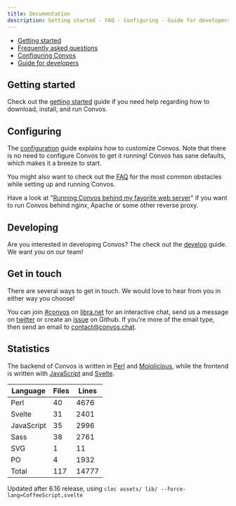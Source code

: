 ```yaml
---
title: Documentation
description: Getting started - FAQ - Configuring - Guide for developers - Statistics
---
```


<ul class="toc">
  <li><a href="/doc/start">Getting started</a></li>
  <li><a href="/doc/faq">Frequently asked questions</a></li>
  <li><a href="/doc/config">Configuring Convos</a></li>
  <li><a href="/doc/develop">Guide for developers</a></li>
</ul>

## Getting started

Check out the [getting started](/doc/start) guide if you need
help regarding how to download, install, and run Convos.

## Configuring

The [configuration](/doc/config) guide explains how to customize Convos.
Note that there is no need to configure Convos to get it running! Convos has
sane defaults, which makes it a breeze to start.

You might also want to check out the [FAQ](/doc/faq) for the most common
obstacles while setting up and running Convos.

Have a look at "[Running Convos behind my favorite web server](/doc/reverse-proxy)"
if you want to run Convos behind nginx, Apache or some other reverse proxy.

## Developing

Are you interested in developing Convos? The check out the
[develop](/doc/develop) guide. We want _you_ on our team!

## Get in touch

There are several ways to get in touch. We would love to hear from you in
either way you choose!

You can join [#convos](irc://irc.libera.chat/#convos) on
[libra.net](http://libra.chat/) for an interactive chat, send us a
message on [twitter](https://twitter.com/convosby) or create an
[issue](https://github.com/convos-chat/convos/issues) on Github. If you're more
of the email type, then send an email to
<a href="mailto:contact@convos.chat">contact@convos.chat</a>.

## Statistics

The backend of Convos is written in [Perl](https://www.perl.org/) and
[Mojolicious](http://mojolicious.org/), while the frontend is written
with [JavaScript](https://developer.mozilla.org/en-US/docs/Web/JavaScript)
and [Svelte](https://svelte.dev/).

<table class="table">
  <thead>
    <tr><th>Language</th><th>Files</th><th>Lines</th></tr>
  </thead>
  <tbody>
    <tr><td>Perl</td>      <td>40</td>  <td>4676</td></tr>
    <tr><td>Svelte</td>    <td>31</td>  <td>2401</td></tr>
    <tr><td>JavaScript</td><td>35</td>  <td>2996</td></tr>
    <tr><td>Sass</td>      <td>38</td>  <td>2761</td></tr>
    <tr><td>SVG</td>        <td>1</td>    <td>11</td></tr>
    <tr><td>PO</td>         <td>4</td>  <td>1932</td></tr>
    <tr><td>Total</td>     <td>117</td><td>14777</td></tr>
  </tbody>
</table>

Updated after 6.16 release, using `cloc assets/ lib/ --force-lang=CoffeeScript,svelte`
